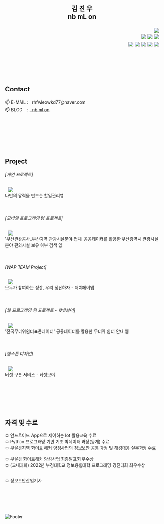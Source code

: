 

<H2 align="center"><br><br><br>
 김 진 우 <br> 
 nb mL on<br><br>
 <div align=right> 
  <img src="https://img.shields.io/badge/Android-3DDC84?style=for-the-badge&logo=Android&logoColor=white">
  <br>

  <img src="https://img.shields.io/badge/Kotlin-7F52FF?style=for-the-badge&logo=Kotlin&logoColor=white">
  <img src="https://img.shields.io/badge/Java-007396?style=for-the-badge&logo=J&logoColor=white">
  <img src="https://img.shields.io/badge/Python-3776AB?style=for-the-badge&logo=python&logoColor=white">
  <br>
 
  <img src="https://img.shields.io/badge/Android Studio-3DDC84?style=for-the-badge&logo=Android Studio&logoColor=white">
  <img src="https://img.shields.io/badge/Figma-F24E1E?style=for-the-badge&logo=Figma&logoColor=white">
  <img src="https://img.shields.io/badge/Github-181717?style=for-the-badge&logo=github&logoColor=white">
  <img src="https://img.shields.io/badge/Git-F05032?style=for-the-badge&logo=git&logoColor=white">
  <img src="https://img.shields.io/badge/Firebase-FFCA28?style=for-the-badge&logo=firebase&logoColor=white">
 </div>
 <br><br><br><br>
 <p align="left">Contact</p>
</H2>

<p align="left">
<a> 📫 E-MAIL&nbsp: &nbsp&nbsprhfwleowkd77@naver.com </a><br>
<a> 📫 BLOG&nbsp&nbsp&nbsp&nbsp: <a href="https://nbmlon99.tistory.com">&nbsp&nbspnb ml on</a></a>
</p>
</br>

<br><br><br><br>

<h2> Project </h2>

<H6> [개인 프로젝트] </H6> 
 <a href="https://github.com/nbmLon99/kairos_todo"><img src="http://img.shields.io/badge/기회의신카이로스는뒷머리가없어_할일관리앱-Android(JAVA)-655ced?style=social&logo=github&color=informational" style="height : auto; margin-left : 10px; margin-right : 10px;"/>
</a></br>
나만의 달력을 만드는 할일관리앱
</br></br></br>

<H6> [모바일 프로그래밍 텀 프로젝트] </H6> 
<a href="https://github.com/nbmLon99/mobile_programming"><img src="http://img.shields.io/badge/부산시 정보를 알려줭-Android(JAVA)-655ced?style=social&logo=github&color=informational" style="height : auto; margin-left : 10px; margin-right : 10px;"/>
</a></br>
'부산관광공사_부산지역 관광시설분야 업체' 공공데이터를 활용한 부산광역시 관광시설 분야 편의시설 보유 여부 검색 앱
</br></br></br>


<H6> [WAP TEAM Project] </H6> 
<a href="https://github.com/pknu-wap/2022_2_WAP_APP_TEAM2">
 <img src="http://img.shields.io/badge/우정하자-Android(Kotlin)-655ced?style=social&logo=github&color=informational" style="height : auto; margin-left : 10px; margin-right : 10px;"/>
</a></br>
모두가 참여하는 정산, 우리 정산하자 - 더치페이앱
</br></br></br>

<H6> [웹 프로그래밍 팀 프로젝트 - 햇빛싫어] </H6> 
<a href="https://github.com/Munbin-Lee/ShadeSeeker"><img src="http://img.shields.io/badge/햇빛싫어-Web(JavaScript)-655ced?style=social&logo=github&color=informational" style="height : auto; margin-left : 10px; margin-right : 10px;"/>
</a></br>
'전국무더위쉼터표준데이터' 공공데이터를 활용한 무더위 쉼터 안내 웹
</br></br></br>


<H6> [캡스톤 디자인] </H6> 
<a href="https://github.com/nbmLon99/Mushroomer">
 <img src="http://img.shields.io/badge/버섯모야-Android(Kotlin)-655ced?style=social&logo=github&color=informational" style="height : auto; margin-left : 10px; margin-right : 10px;"/>
</a></br>
버섯 구분 서비스 - 버섯모야
</br></br></br>
</br></br></br><br>


<h2> 자격 및 수료 </h2>
ㅁ 안드로이드 App으로 제어하는 Iot 활용교육 수료 </br>
ㅁ Python 프로그래밍 기반 기초 빅데이터 과정(동계) 수료 </br>
ㅁ 부울경지역 화이트 해커 양성사업의 정보보안 공통 과정 및 해킹대응 실무과정 수료</br></br>
ㅁ 부울경 화이트해커 양성사업 최종발표회 우수상</br>
ㅁ (교내대회) 2022년 부경대학교 정보융합대학 프로그래밍 경진대회 최우수상</br></br>

ㅁ 정보보안산업기사




</br></br></br></br></br>
![Footer](https://capsule-render.vercel.app/api?type=waving&color=auto&height=200&section=footer)


<!--
**nbmLon99/nbmLon99** is a ✨ _special_ ✨ repository because its `README.md` (this file) appears on your GitHub profile.

Here are some ideas to get you started:

- 🔭 I’m currently working on ...
- 🌱 I’m currently learning ...
- 👯 I’m looking to collaborate on ...
- 🤔 I’m looking for help with ...
- 💬 Ask me about ...
- 📫 How to reach me: ...
- 😄 Pronouns: ...
- ⚡ Fun fact: ...
-->
